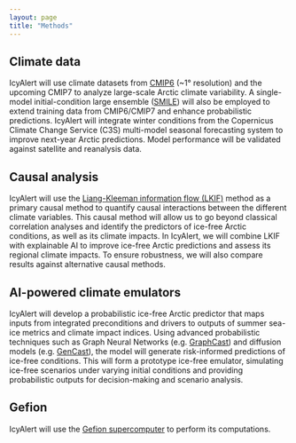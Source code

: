```yaml
---
layout: page
title: "Methods"
---
```


## Climate data

IcyAlert will use climate datasets from [CMIP6](https://doi.org/10.5194/gmd-9-1937-2016) (~1° resolution) and the upcoming CMIP7 to analyze large-scale Arctic climate variability. A single-model initial-condition large ensemble ([SMILE](https://doi.org/10.5194/gmd-18-6341-2025)) will also be employed to extend training data from CMIP6/CMIP7 and enhance probabilistic predictions. IcyAlert will integrate winter conditions from the Copernicus Climate Change Service (C3S) multi-model seasonal forecasting system to improve next-year Arctic predictions. Model performance will be validated against satellite and reanalysis data.

## Causal analysis

IcyAlert will use the [Liang-Kleeman information flow (LKIF)](https://doi.org/10.3390/e23060679) method as a primary causal method to quantify causal interactions between the different climate variables. This causal method will allow us to go beyond classical correlation analyses and identify the predictors of ice-free Arctic conditions, as well as its climate impacts. In IcyAlert, we will combine LKIF with explainable AI to improve ice-free Arctic predictions and assess its regional climate impacts. To ensure robustness, we will also compare results against alternative causal methods.

## AI-powered climate emulators

IcyAlert will develop a probabilistic ice-free Arctic predictor that maps inputs from integrated preconditions and drivers to outputs of summer sea-ice metrics and climate impact indices. Using
advanced probabilistic techniques such as Graph Neural Networks (e.g. [GraphCast](https://doi.org/10.1126/science.adi2336)) and diffusion models (e.g. [GenCast](https://doi.org/10.1038/s41586-024-08252-9)), the model will generate risk-informed predictions of ice-free conditions. This will form a prototype ice-free emulator, simulating ice-free scenarios under varying initial conditions and providing probabilistic outputs for decision-making and scenario analysis.

## Gefion

IcyAlert will use the [Gefion supercomputer](https://novonordiskfonden.dk/en/news/denmarks-first-ai-supercomputer-is-now-operational/) to perform its computations.
